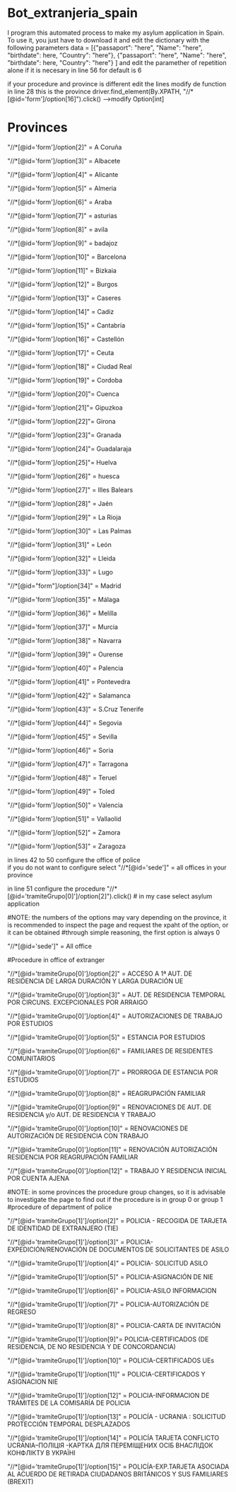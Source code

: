 # Bot_extranjeria_spain

I program this automated process to make my asylum application in Spain.
To use it, you just have to download it and edit the dictionary with the following parameters
data = [{"passaport": "here", "Name": "here", "birthdate": here, "Country": "here"},
        {"passaport": "here", "Name": "here", "birthdate": here, "Country": "here"}
         ]
  and edit the paramether of repetition alone if it is necesary in line 56 for default is 6
  
if your procedure and province  is  different edit the lines
modify de function in line  28 this is the province
driver.find_element(By.XPATH, "//*[@id='form']/option[16]").click()
                                            -->modify Option[int] 
# Provinces

"//*[@id='form']/option[2]" = A Coruña

"//*[@id='form']/option[3]" = Albacete

"//*[@id='form']/option[4]" = Alicante

"//*[@id='form']/option[5]" = Almeria

"//*[@id='form']/option[6]" = Araba

"//*[@id='form']/option[7]" = asturias

"//*[@id='form']/option[8]" = avila

"//*[@id='form']/option[9]" =  badajoz

"//*[@id='form']/option[10]" = Barcelona

"//*[@id='form']/option[11]" = Bizkaia

"//*[@id='form']/option[12]" = Burgos

"//*[@id='form']/option[13]" = Caseres

"//*[@id='form']/option[14]" = Cadiz

"//*[@id='form']/option[15]" = Cantabria

"//*[@id='form']/option[16]" = Castellón

"//*[@id='form']/option[17]" = Ceuta

"//*[@id='form']/option[18]" = Ciudad Real

"//*[@id='form']/option[19]" = Cordoba

"//*[@id='form']/option[20]"=  Cuenca

"//*[@id='form']/option[21]"=  Gipuzkoa

"//*[@id='form']/option[22]"= Girona

"//*[@id='form']/option[23]"= Granada

"//*[@id='form']/option[24]"= Guadalaraja

"//*[@id='form']/option[25]"= Huelva

"//*[@id='form']/option[26]" = huesca

"//*[@id='form']/option[27]" = Illes Balears

"//*[@id='form']/option[28]" = Jaén

"//*[@id='form']/option[29]" = La Rioja

"//*[@id='form']/option[30]" = Las Palmas

"//*[@id='form']/option[31]" = León

"//*[@id='form']/option[32]" = Lleida

"//*[@id='form']/option[33]" = Lugo

"//*[@id="form"]/option[34]" = Madrid

"//*[@id='form']/option[35]" = Málaga

"//*[@id='form']/option[36]" = Melilla

"//*[@id='form']/option[37]" = Murcia

"//*[@id='form']/option[38]" = Navarra

"//*[@id='form']/option[39]" = Ourense

"//*[@id='form']/option[40]" = Palencia

"//*[@id='form']/option[41]" = Pontevedra

"//*[@id='form']/option[42]" = Salamanca

"//*[@id='form']/option[43]" = S.Cruz Tenerife

"//*[@id='form']/option[44]" = Segovia

"//*[@id='form']/option[45]" = Sevilla

"//*[@id='form']/option[46]" = Soria

"//*[@id='form']/option[47]" = Tarragona

"//*[@id='form']/option[48]" = Teruel

"//*[@id='form']/option[49]" = Toled

"//*[@id='form']/option[50]" = Valencia

"//*[@id='form']/option[51]" = Vallaolid

"//*[@id='form']/option[52]" = Zamora

"//*[@id='form']/option[53]" = Zaragoza

in lines 42 to 50 configure the office of police  
if you do not want to configure select "//*[@id='sede']" = all offices in your province

in line  51 configure the procedure
"//*[@id='tramiteGrupo[0]']/option[2]").click()  # in my case select asylum application

#NOTE: the numbers of the options may vary depending on the province, it is recommended to inspect the page and request the xpaht of the option, or it can be obtained #through simple reasoning, the first option is always 0

"//*[@id='sede']"  = All office

#Procedure in office of extranger

"//*[@id='tramiteGrupo[0]']/option[2]" = ACCESO A 1ª AUT. DE RESIDENCIA DE LARGA DURACIÓN Y LARGA DURACIÓN UE

"//*[@id='tramiteGrupo[0]']/option[3]" = AUT. DE RESIDENCIA TEMPORAL POR CIRCUNS. EXCEPCIONALES POR ARRAIGO

"//*[@id='tramiteGrupo[0]']/option[4]" = AUTORIZACIONES DE TRABAJO POR ESTUDIOS

"//*[@id='tramiteGrupo[0]']/option[5]" = ESTANCIA POR ESTUDIOS

"//*[@id='tramiteGrupo[0]']/option[6]" = FAMILIARES DE RESIDENTES COMUNITARIOS

"//*[@id='tramiteGrupo[0]']/option[7]" = PRORROGA DE ESTANCIA POR ESTUDIOS

"//*[@id='tramiteGrupo[0]']/option[8]" = REAGRUPACIÓN FAMILIAR

"//*[@id='tramiteGrupo[0]']/option[9]" = RENOVACIONES DE AUT. DE RESIDENCIA  y/o  AUT. DE RESIDENCIA Y TRABAJO

"//*[@id='tramiteGrupo[0]']/option[10]" = RENOVACIONES DE AUTORIZACIÓN DE RESIDENCIA CON TRABAJO

"//*[@id='tramiteGrupo[0]']/option[11]" = RENOVACIÓN AUTORIZACIÓN RESIDENCIA POR REAGRUPACIÓN FAMILIAR

"//*[@id='tramiteGrupo[0]']/option[12]" = TRABAJO Y RESIDENCIA INICIAL POR CUENTA AJENA


#NOTE: in some provinces the procedure group changes, so it is advisable to investigate the page to find out if the procedure is in group 0 or group 1
#procedure of department of police


"//*[@id='tramiteGrupo[1]']/option[2]" = POLICIA - RECOGIDA DE TARJETA DE IDENTIDAD DE EXTRANJERO (TIE)

"//*[@id='tramiteGrupo[1]']/option[3]" = POLICIA- EXPEDICIÓN/RENOVACIÓN DE DOCUMENTOS DE SOLICITANTES DE ASILO

"//*[@id='tramiteGrupo[1]']/option[4]" = POLICIA- SOLICITUD ASILO

"//*[@id='tramiteGrupo[1]']/option[5]" = POLICIA-ASIGNACIÓN DE NIE

"//*[@id='tramiteGrupo[1]']/option[6]" = POLICIA-ASILO INFORMACION 

"//*[@id='tramiteGrupo[1]']/option[7]" = POLICIA-AUTORIZACIÓN DE REGRESO

"//*[@id='tramiteGrupo[1]']/option[8]" = POLICIA-CARTA DE INVITACIÓN

"//*[@id='tramiteGrupo[1]']/option[9]"= POLICIA-CERTIFICADOS (DE RESIDENCIA, DE NO RESIDENCIA Y DE CONCORDANCIA)

"//*[@id='tramiteGrupo[1]']/option[10]" = POLICIA-CERTIFICADOS UEs

"//*[@id='tramiteGrupo[1]']/option[11]" = POLICIA-CERTIFICADOS Y ASIGNACION NIE

"//*[@id='tramiteGrupo[1]']/option[12]" = POLICIA-INFORMACION DE TRÁMITES DE LA COMISARÍA DE POLICIA

"//*[@id='tramiteGrupo[1]']/option[13]" = POLICÍA - UCRANIA : SOLICITUD PROTECCIÓN TEMPORAL DESPLAZADOS

"//*[@id='tramiteGrupo[1]']/option[14]" = POLICÍA TARJETA CONFLICTO UCRANIA–ПОЛІЦІЯ -КАРТКА ДЛЯ ПЕРЕМІЩЕНИХ ОСІБ ВНАСЛІДОК КОНФЛІКТУ В УКРАЇНІ

"//*[@id='tramiteGrupo[1]']/option[15]" = POLICÍA-EXP.TARJETA ASOCIADA AL ACUERDO DE RETIRADA CIUDADANOS BRITÁNICOS Y SUS FAMILIARES (BREXIT)

